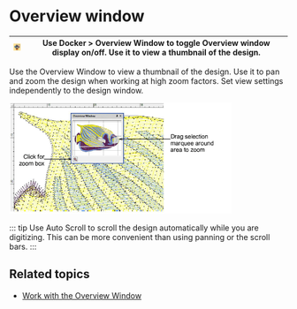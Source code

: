 # Overview window

| ![OverviewWindow.png](assets/OverviewWindow.png) | Use Docker > Overview Window to toggle Overview window display on/off. Use it to view a thumbnail of the design. |
| ------------------------------------------------ | ---------------------------------------------------------------------------------------------------------------- |

Use the Overview Window to view a thumbnail of the design. Use it to pan and zoom the design when working at high zoom factors. Set view settings independently to the design window.

![OverviewWindow1.png](assets/OverviewWindow1.png)

::: tip
Use Auto Scroll to scroll the design automatically while you are digitizing. This can be more convenient than using panning or the scroll bars.
:::

## Related topics

- [Work with the Overview Window](../../Basics/view/Work_with_the_Overview_Window)
